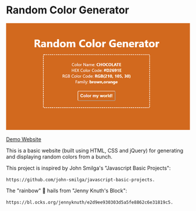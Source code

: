 # Random Color Generator

![Demo Image](demo.png)

[Demo Website](https://reuelo.github.io/random-color-generator/)

This is a basic website (built using HTML, CSS and jQuery) for generating and displaying random colors from a bunch.

This project is inspired by John Smilga's "Javascript Basic Projects":

```https://github.com/john-smilga/javascript-basic-projects.```

The "rainbow" 🌈 hails from "Jenny Knuth's Block": 

```https://bl.ocks.org/jennyknuth/e2d9ee930303d5a5fe8862c6e31819c5.```
